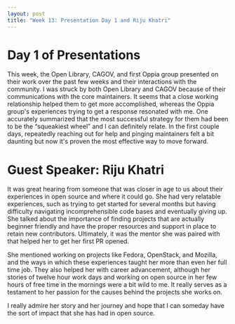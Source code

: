 ```yaml
---
layout: post
title: "Week 13: Presentation Day 1 and Riju Khatri"
---
```


# Day 1 of Presentations

This week, the Open Library, CAGOV, and first Oppia group presented on their work over the past few weeks and their interactions with the community. I was struck by both Open Library and CAGOV because of their communications with the core maintainers. It seems that a close working relationship helped them to get more accomplished, whereas the Oppia group's experiences trying to get a response resonated with me. One accurately summarized that the most successful strategy for them had been to be the “squeakiest wheel” and I can definitely relate. In the first couple days, repeatedly reaching out for help and pinging maintainers felt a bit daunting but now it's proven the most effective way to move forward.

# Guest Speaker: Riju Khatri
It was great hearing from someone that was closer in age to us about their experiences in open source and where it could go. She had very relatable experiences, such as trying to get started for several months but having difficulty navigating incomprehensible code bases and eventually giving up. She talked about the importance of finding projects that are actually beginner friendly and have the proper resources and support in place to retain new contributors. Ultimately, it was the mentor she was paired with that helped her to get her first PR opened. 

She mentioned working on projects like Fedora, OpenStack, and Mozilla, and the ways in which these experiences taught her more than even her full time job. They also helped her with career advancement, although her stories of twelve hour work days and working on open source in her few hours of free time in the mornings were a bit wild to me. It really serves as a testament to her passion for the causes behind the projects she works on.

I really admire her story and her journey and hope that I can someday have the sort of impact that she has had in open source. 


